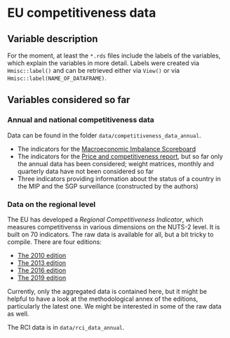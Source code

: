 # EU competitiveness data

## Variable description

For the moment, at least the `*.rds` files include the labels of the variables,
which explain the variables in more detail. 
Labels were created via `Hmisc::label()` and can be retrieved either via
`View()` or via `Hmisc::label(NAME_OF_DATAFRAME)`.

## Variables considered so far

### Annual and national competitiveness data

Data can be found in the folder `data/competitiveness_data_annual`.

* The indicators for the [Macroeconomic Imbalance Scoreboard](https://ec.europa.eu/info/business-economy-euro/economic-and-fiscal-policy-coordination/eu-economic-governance-monitoring-prevention-correction/macroeconomic-imbalance-procedure_de)
* The indicators for the [Price and competitiveness report](https://ec.europa.eu/info/business-economy-euro/indicators-statistics/economic-databases/price-and-cost-competitiveness_en),
but so far only the annual data has been considered; weight matrices, monthly 
and quarterly data have not been considered so far
* Three indicators providing information about the status of a country in the MIP and the SGP surveillance (constructed by the authors)

### Data on the regional level

The EU has developed a *Regional Competitiveness Indicator*, which measures 
competitivenss in various dimensions on the NUTS-2 level.
It is built on 70 indicators.
The raw data is available for all, but a bit tricky to compile.
There are four editions:

* [The 2010 edition](https://ec.europa.eu/regional_policy/en/information/publications/working-papers/2011/a-new-regional-competitiveness-index-theory-methods-and-findings)
* [The 2013 edition](https://ec.europa.eu/regional_policy/en/information/publications/studies/2013/eu-regional-competitiveness-index-rci-2013)
* [The 2016 edition](https://ec.europa.eu/regional_policy/en/information/maps/regional_competitiveness/2016/)
* [The 2019 edition]()

Currently, only the aggregated data is contained here, but it might be helpful
to have a look at the methodological annex of the editions, particularly the
latest one. We might be interested in some of the raw data as well.

The RCI data is in `data/rci_data_annual`.
